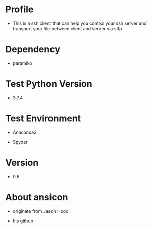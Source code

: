 # Profile
  - This is a ssh client that can help you control your ssh server and transport your file between client and server via sftp  

# Dependency
  - paramiko

# Test Python Version
  - 3.7.4

# Test Environment
  - Anaconda3
  
  - Spyder

# Version
  - 0.6

# About ansicon
  - originate from Jason Hood
  
  - [his github](https://github.com/wadx2019/ansicon)
